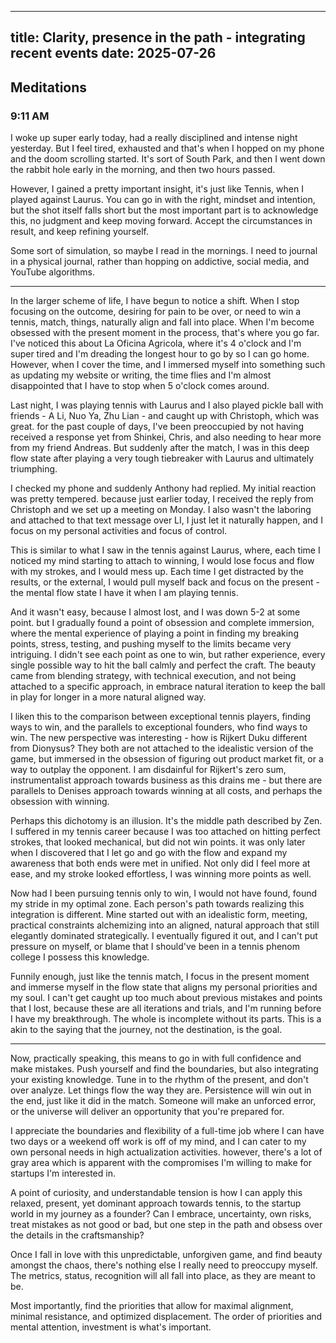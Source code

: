 
---
title: Clarity, presence in the path - integrating recent events
date: 2025-07-26
---

## Meditations

### 9:11 AM
I woke up super early today, had a really disciplined and intense night yesterday. But I feel tired, exhausted and that's when I hopped on my phone and the doom scrolling started. It's sort of South Park, and then I went down the rabbit hole early in the morning, and then two hours passed.

However, I gained a pretty important insight, it's just like Tennis, when I played against Laurus. You can go in with the right, mindset and intention, but the shot itself falls short but the most important part is to acknowledge this, no judgment and keep moving forward. Accept the circumstances in result, and keep refining yourself. 

Some sort of simulation, so maybe I read in the mornings. I need to journal in a physical journal, rather than hopping on addictive, social media, and YouTube algorithms.

---

In the larger scheme of life, I have begun to notice a shift. When I stop focusing on the outcome, desiring for pain to be over, or need to win a tennis, match, things, naturally align and fall into place. When I'm become obsessed with the present moment in the process, that's where you go far. I've noticed this about La Oficina Agricola, where it's 4 o'clock and I'm super tired and I'm dreading the longest hour to go by so I can go home. However, when I cover the time, and I immersed myself into something such as updating my website or writing, the time flies and I'm almost disappointed that I have to stop when 5 o'clock comes around.

Last night, I was playing tennis with Laurus and I also played pickle ball with friends - A Li, Nuo Ya, Zhu Lian - and caught up with Christoph, which was great. for the past couple of days, I've been preoccupied by not having received a response yet from Shinkei, Chris, and also needing to hear more from my friend Andreas. But suddenly after the match, I was in this deep flow state after playing a very tough tiebreaker with Laurus and ultimately triumphing.

I checked my phone and suddenly Anthony had replied. My initial reaction was pretty tempered. because just earlier today, I received the reply from Christoph and we set up a meeting on Monday. I also wasn't the laboring and attached to that text message over LI, I just let it naturally happen, and I focus on my personal activities and focus of control.

This is similar to what I saw in the tennis against Laurus, where, each time I noticed my mind starting to attach to winning, I would lose focus and flow with my strokes, and I would mess up. Each time I get distracted by the results, or the external, I would pull myself back and focus on the present - the mental flow state I have it when I am playing tennis. 

And it wasn't easy, because I almost lost, and I was down 5-2 at some point. but I gradually found a point of obsession and complete immersion, where the mental experience of playing a point in finding my breaking points, stress, testing, and pushing myself to the limits became very intriguing. I didn't see each point as one to win, but rather experience, every single possible way to hit the ball calmly and perfect the craft. The beauty came from blending strategy, with technical execution, and not being attached to a specific approach, in embrace natural iteration to keep the ball in play for longer in a more natural aligned way. 

I liken this to the comparison between exceptional tennis players, finding ways to win, and the parallels to exceptional founders, who find ways to win. The new perspective was interesting - how is Rijkert Duku different from Dionysus? They both are not attached to the idealistic version of the game, but immersed in the obsession of figuring out product market fit, or a way to outplay the opponent. I am disdainful for Rijkert's zero sum, instrumentalist approach towards business as this drains me - but there are parallels to Denises approach towards winning at all costs, and perhaps the obsession with winning.

Perhaps this dichotomy is an illusion. It's the middle path described by Zen. I suffered in my tennis career because I was too attached on hitting perfect strokes, that looked mechanical, but did not win points. it was only later when I discovered that I let go and go with the flow and expand my awareness that both ends were met in unified. Not only did I feel more at ease, and my stroke looked effortless, I was winning more points as well. 

Now had I been pursuing tennis only to win, I would not have found, found my stride in my optimal zone. Each person's path towards realizing this integration is different. Mine started out with an idealistic form, meeting, practical constraints alchemizing into an aligned, natural approach that still elegantly dominated strategically. I eventually figured it out, and I can't put pressure on myself, or blame that I should've been in a tennis phenom college I possess this knowledge. 

Funnily enough, just like the tennis match, I focus in the present moment and immerse myself in the flow state that aligns my personal priorities and my soul. I can't get caught up too much about previous mistakes and points that I lost, because these are all iterations and trials, and I'm running before I have my breakthrough. The whole is incomplete without its parts. This is a akin to the saying that the journey, not the destination, is the goal.

---

Now, practically speaking, this means to go in with full confidence and make mistakes. Push yourself and find the boundaries, but also integrating your existing knowledge. Tune in to the rhythm of the present, and don't over analyze. Let things flow the way they are. Persistence will win out in the end, just like it did in the match. Someone will make an unforced error, or the universe will deliver an opportunity that you're prepared for.

I appreciate the boundaries and flexibility of a full-time job where I can have two days or a weekend off work is off of my mind, and I can cater to my own personal needs in high actualization activities. however, there's a lot of gray area which is apparent with the compromises I'm willing to make for startups I'm interested in. 

A point of curiosity, and understandable tension is how I can apply this relaxed, present, yet dominant approach towards tennis, to the startup world in my journey as a founder? Can I embrace, uncertainty, own risks, treat mistakes as not good or bad, but one step in the path and obsess over the details in the craftsmanship? 

Once I fall in love with this unpredictable, unforgiven game, and find beauty amongst the chaos, there's nothing else I really need to preoccupy myself. The metrics, status, recognition will all fall into place, as they are meant to be. 

Most importantly, find the priorities that allow for maximal alignment, minimal resistance, and optimized displacement. The order of priorities and mental attention, investment is what's important. 
